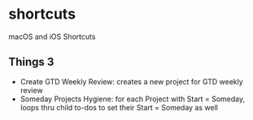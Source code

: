 # shortcuts

macOS and iOS Shortcuts

## Things 3

* Create GTD Weekly Review: creates a new project for GTD weekly review
* Someday Projects Hygiene: for each Project with Start = Someday, loops thru child to-dos to set their Start = Someday as well
